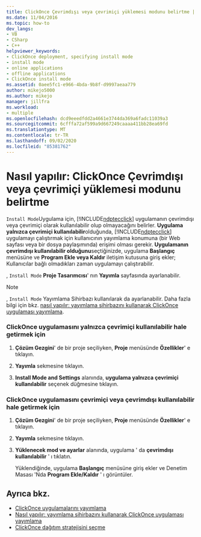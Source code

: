 ```yaml
---
title: ClickOnce Çevrimdışı veya çevrimiçi yüklemesi modunu belirtme | Microsoft Docs
ms.date: 11/04/2016
ms.topic: how-to
dev_langs:
- VB
- CSharp
- C++
helpviewer_keywords:
- ClickOnce deployment, specifying install mode
- install mode
- online applications
- offline applications
- ClickOnce install mode
ms.assetid: 0aee5fc1-e966-4bda-9b8f-d9997aeaa779
author: mikejo5000
ms.author: mikejo
manager: jillfra
ms.workload:
- multiple
ms.openlocfilehash: dcd9eeedfdd2a4661e3744da369a6fadc11039a3
ms.sourcegitcommit: 6cfffa72af599a9d667249caaaa411bb28ea69fd
ms.translationtype: MT
ms.contentlocale: tr-TR
ms.lasthandoff: 09/02/2020
ms.locfileid: "85381762"
---
```

# <a name="how-to-specify-the-clickonce-offline-or-online-install-mode"></a>Nasıl yapılır: ClickOnce Çevrimdışı veya çevrimiçi yüklemesi modunu belirtme
`Install Mode`Uygulama için, [!INCLUDE[ndptecclick](../deployment/includes/ndptecclick_md.md)] uygulamanın çevrimdışı veya çevrimiçi olarak kullanılabilir olup olmayacağını belirler. **Uygulama yalnızca çevrimiçi kullanılabilir**olduğunda, [!INCLUDE[ndptecclick](../deployment/includes/ndptecclick_md.md)] uygulamayı çalıştırmak için kullanıcının yayımlama konumuna (bir Web sayfası veya bir dosya paylaşımında) erişimi olması gerekir. **Uygulamanın çevrimdışı kullanılabilir olduğunu**seçtiğinizde, uygulama **Başlangıç** menüsüne ve **Program Ekle veya Kaldır** iletişim kutusuna giriş ekler; Kullanıcılar bağlı olmadıkları zaman uygulamayı çalıştırabilir.

, `Install Mode` **Proje Tasarımcısı**' nın **Yayımla** sayfasında ayarlanabilir.

> [!NOTE]
> , `Install Mode` Yayımlama Sihirbazı kullanılarak da ayarlanabilir. Daha fazla bilgi için bkz. [nasıl yapılır: yayımlama sihirbazını kullanarak ClickOnce uygulaması yayımlama](../deployment/how-to-publish-a-clickonce-application-using-the-publish-wizard.md).

### <a name="to-make-a-clickonce-application-available-online-only"></a>ClickOnce uygulamasını yalnızca çevrimiçi kullanılabilir hale getirmek için

1. **Çözüm Gezgini**' de bir proje seçiliyken, **Proje** menüsünde **Özellikler**' e tıklayın.

2. **Yayımla** sekmesine tıklayın.

3. **Install Mode and Settings** alanında, **uygulama yalnızca çevrimiçi kullanılabilir** seçenek düğmesine tıklayın.

### <a name="to-make-a-clickonce-application-available-online-or-offline"></a>ClickOnce uygulamasını çevrimiçi veya çevrimdışı kullanılabilir hale getirmek için

1. **Çözüm Gezgini**' de bir proje seçiliyken, **Proje** menüsünde **Özellikler**' e tıklayın.

2. **Yayımla** sekmesine tıklayın.

3. **Yüklenecek mod ve ayarlar** alanında, uygulama ' da **çevrimdışı kullanılabilir** ' ı tıklatın.

     Yüklendiğinde, uygulama **Başlangıç** menüsüne giriş ekler ve Denetim Masası 'Nda **Program Ekle/Kaldır** ' ı görüntüler.

## <a name="see-also"></a>Ayrıca bkz.
- [ClickOnce uygulamalarını yayımlama](../deployment/publishing-clickonce-applications.md)
- [Nasıl yapılır: yayımlama sihirbazını kullanarak ClickOnce uygulaması yayımlama](../deployment/how-to-publish-a-clickonce-application-using-the-publish-wizard.md)
- [ClickOnce dağıtım stratejisini seçme](../deployment/choosing-a-clickonce-deployment-strategy.md)